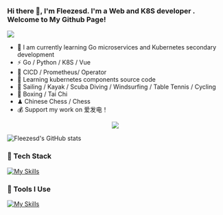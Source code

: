 ### Hi there 👋, I'm Fleezesd. I'm a Web  and K8S  developer . Welcome to My Github Page! <br>

<!-- knock code pictures 敲代码的图片 -->
  <img src="https://cdn.jsdelivr.net/gh/uestc-wxy/uestc-wxy/img/coding.gif" /><br>


- 🍻 I am currently learning Go microservices and Kubernetes secondary development
- ⚡ Go / Python / K8S / Vue
- 🤔 CICD / Prometheus/ Operator
- 📑 Learning kubernetes components source code
- 🏃 Sailing / Kayak / Scuba Diving / Windsurfing / Table Tennis / Cycling
- 🥋 Boxing / Tai Chi
- ♟ Chinese Chess / Chess 
- 💰 Support my work on 爱发电！


<tr><td>
<div align="center">
  <img  src="https://github-profile-trophy.vercel.app/?username=Fleezesd&theme=gruvbox&row=1&column=7&no-frame=true&no-bg=true" />
</div>
</td></tr>

![Fleezesd's GitHub stats](https://github-readme-stats.vercel.app/api?username=Fleezesd&show_icons=true&theme=radical)

### 🍉 Tech Stack
[![My Skills](https://skillicons.dev/icons?i=go,py,js,ts,react,vue,nuxt,django,flask,pinia,vue,docker,kubernetes,linux,ubuntu,openstack,prometheus,tensorflow,grafana,terraform)](https://skillicons.dev)

### 🔨 Tools I Use
[![My Skills](https://skillicons.dev/icons?i=neovim,vscode,anaconda,jenkins,ansible,mysql,sqlite,redis,postgresql,kafka,elasticsearch,plan9,nginx,npm,yarn,vite,vitest,webpack,github,githubactions,figma,aws,azure,gcp,cloudflare,vercel,netlify,heroku)](https://skillicons.dev)
